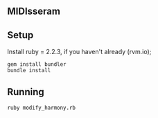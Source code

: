 MIDIsseram
----------

## Setup
Install ruby = 2.2.3, if you haven't already (rvm.io);

```
gem install bundler
bundle install
```

## Running

```
ruby modify_harmony.rb
```

